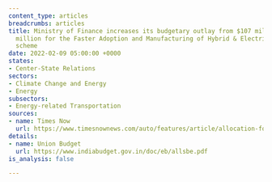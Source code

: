 ```yaml
---
content_type: articles
breadcrumbs: articles
title: Ministry of Finance increases its budgetary outlay from $107 million to $389
  million for the Faster Adoption and Manufacturing of Hybrid & Electric Vehicles
  scheme
date: 2022-02-09 05:00:00 +0000
states:
- Center-State Relations
sectors:
- Climate Change and Energy
- Energy
subsectors:
- Energy-related Transportation
sources:
- name: Times Now
  url: https://www.timesnownews.com/auto/features/article/allocation-for-ev-subsidies-in-india-gets-3-5x-increase-for-fy2023/855798
details:
- name: Union Budget
  url: https://www.indiabudget.gov.in/doc/eb/allsbe.pdf
is_analysis: false

---
```


